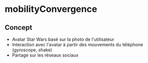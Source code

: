 # mobilityConvergence

## Concept
* Avatar Star Wars basé sur la photo de l'utilisateur
* Interaction avec l'avatar à partir des mouvements du téléphone (gyroscope, shake)
* Partage sur les réseaux sociaux
